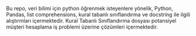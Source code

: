 Bu repo, veri bilimi için python öğrenmek isteyenlere yönelik, Python, Pandas, list comprehensions, kural tabanlı sınıflandırma ve docstring ile ilgili alıştırmları içermektedir.
Kural Tabanlı Sınıflandırma dosyası potansiyel müşteri hesaplama iş problemi üzerine çözümleri içermektedir.
